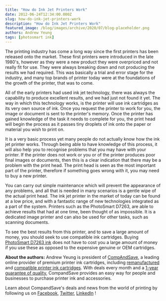 ```yaml
---
title: "How do Ink Jet Printers Work"
date: 2012-06-24T12:34:00.000Z
slug: how-do-ink-jet-printers-work
description: "How do Ink Jet Printers Work"
featured_image: /blog/images/archive/2020/07/blog-placeholder.png
authors: Andrew Yeung
tags: [photosmart ink]
---
```


The printing industry has come a long way since the first printers has been released onto the market. These first printers were introduced in the late 1980's, however as they were a new product they were overpriced and not really fit for use. They were always breaking down and not producing the results we had required. This was basically a trial and error stage for the industry, and many top brands of printer today were at the foundations of the growth of the printer, that was to come. 

All of the early printers had used ink jet technology, there was always the capability to produce excellent results, and we had just not found it yet. The way in which this technology works, is the printer will use ink cartridges as its very own source of ink. Once you request the printer to work for you, the image or document is sent to the printer's memory. Once the printer has gained knowledge of the task it needs to complete for you, the print head will begin the process as it passes tiny droplets of ink onto the paper or material you wish to print on. 

It is a very basic process yet many people do not actually know how the ink jet printer works. Through being able to have knowledge of this process, it will also help you to recognise problems that you may have with your printer. If the printer does not work or you or of the printer produces poor final images or documents, then this is a clear indication that there may be a problem with the print head. The print head is seen as the most important part of the printer, therefore if something goes wrong with it, you may need to buy a new printer. 

You can carry out simple maintenance which will prevent the appearance of any problems, and all that is needed in many scenarios is a gentle wipe of the actual print head. The ink jet printer in the market of today can be found at a low price, and with a fantastic range of new technologies integrated as a part of the system. Printers such as the PhotoSmart D7263, are able to achieve results that had at one time, been thought of as impossible. It is a dedicated image printer and can also be used for other tasks, such as scanning documents. 

To see the best results from this printer, and to save a large amount of money, you should seek to use compatible ink cartridges. Buying [PhotoSmart D7263 ink](https://www.compandsave.com/hp/photosmart/d7263-ink-cartridges) does not have to cost you a large amount of money if you use these as opposed to the expensive genuine or OEM cartridges.

  
**About the authors:** Andrew Yeung is president of [CompAndSave](https://www.compandsave.com/), a leading online provider of premium printer ink cartridges, including [remanufactured](https://www.compandsave.com/help) and [compatible printer ink cartridges](https://www.compandsave.com/help). With deals every month and a [1-year guarantee of quality](https://www.compandsave.com/help), CompandSave provides an easy way for people and businesses to purchase printer ink and accessories.

Learn about CompandSave's deals and news from the world of printing by following us on [Facebook](https://www.facebook.com/compandsave.ink), [Twitter](https://twitter.com/compandsave), [LinkedIn](https://www.linkedin.com) !